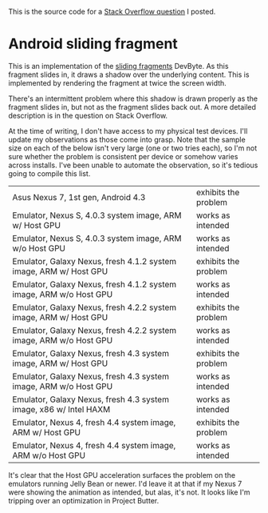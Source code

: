 This is the source code for a [Stack Overflow question][q] I posted.

# Android sliding fragment

This is an implementation of the [sliding fragments][ytsf] DevByte. As this
fragment slides in, it draws a shadow over the underlying content. This is
implemented by rendering the fragment at twice the screen width.

There's an intermittent problem where this shadow is drawn properly as the
fragment slides in, but not as the fragment slides back out. A more detailed
description is in the question on Stack Overflow.

At the time of writing, I don't have access to my physical test devices. I'll
update my observations as those come into grasp. Note that the sample size on
each of the below isn't very large (one or two tries each), so I'm not sure
whether the problem is consistent per device or somehow varies across installs.
I've been unable to automate the observation, so it's tedious going to compile
this list.

<table>
<tr><td>Asus Nexus 7, 1st gen, Android 4.3</td>
<td>exhibits the problem</td></tr>
<tr><td>Emulator, Nexus S, 4.0.3 system image, ARM w/ Host GPU</td>
<td>works as intended</td></tr>
<tr><td>Emulator, Nexus S, 4.0.3 system image, ARM w/o Host GPU</td>
<td>works as intended</td></tr>
<tr><td>Emulator, Galaxy Nexus, fresh 4.1.2 system image, ARM w/ Host GPU</td>
<td>exhibits the problem</td></tr>
<tr><td>Emulator, Galaxy Nexus, fresh 4.1.2 system image, ARM w/o Host GPU</td>
<td>works as intended</td></tr>
<tr><td>Emulator, Galaxy Nexus, fresh 4.2.2 system image, ARM w/ Host GPU</td>
<td>exhibits the problem</td></tr>
<tr><td>Emulator, Galaxy Nexus, fresh 4.2.2 system image, ARM w/o Host GPU</td>
<td>works as intended</td></tr>
<tr><td>Emulator, Galaxy Nexus, fresh 4.3 system image, ARM w/ Host GPU</td>
<td>exhibits the problem</td></tr>
<tr><td>Emulator, Galaxy Nexus, fresh 4.3 system image, ARM w/o Host GPU</td>
<td>works as intended</td></tr>
<tr><td>Emulator, Galaxy Nexus, fresh 4.3 system image, x86 w/ Intel HAXM</td>
<td>works as intended</td></tr>
<tr><td>Emulator, Nexus 4, fresh 4.4 system image, ARM w/ Host GPU</td>
<td>exhibits the problem</td></tr>
<tr><td>Emulator, Nexus 4, fresh 4.4 system image, ARM w/o Host GPU</td>
<td>works as intended</td></tr>
</table>

It's clear that the Host GPU acceleration surfaces the problem on the emulators
running Jelly Bean or newer. I'd leave it at that if my Nexus 7 were showing
the animation as intended, but alas, it's not. It looks like I'm tripping over
an optimization in Project Butter.


[ytsf]: http://www.youtube.com/watch?v=xbl5cxfA1n4
[q]: http://stackoverflow.com/q/19742350/49489
